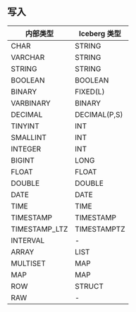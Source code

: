 ﻿## 写入

| 内部类型 | Iceberg 类型 | 
|---------|---------|
| CHAR	| STRING| 
| VARCHAR	| STRING| 
| STRING	| STRING| 
| BOOLEAN| 	BOOLEAN| 
| BINARY	| FIXED(L)| 
| VARBINARY	| BINARY| 
| DECIMAL| 	DECIMAL(P,S)| 
| TINYINT	| INT| 
| SMALLINT	| INT| 
| INTEGER	| INT| 
| BIGINT| 	LONG| 
| FLOAT	| FLOAT| 
| DOUBLE	| DOUBLE| 
| DATE	| DATE| 
| TIME	| TIME| 
| TIMESTAMP| 	TIMESTAMP| 
| TIMESTAMP_LTZ	| TIMESTAMPTZ| 
| INTERVAL| 	-| 
| ARRAY	| LIST| 
| MULTISET	| MAP| 
| MAP| 	MAP| 
| ROW	| STRUCT| 
| RAW| 	-| 
